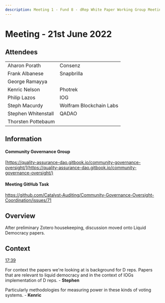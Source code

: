 ```yaml
---
description: Meeting 1 - Fund 8 - dRep White Paper Working Group Meeting
---
```


# Meeting - 21st June 2022

## Attendees

|                     |                         |
| ------------------- | ----------------------- |
| Aharon Porath       | Consenz                 |
| Frank Albanese      | Snapbrilla              |
| George Ramayya      |                         |
| Kenric Nelson       | Photrek                 |
| Philip Lazos        | IOG                     |
| Steph Macurdy       | Wolfram Blockchain Labs |
| Stephen Whitenstall | QADAO                   |
| Thorsten Pottebaum  |                         |

## Information

#### Community Governance Group

[https://quality-assurance-dao.gitbook.io/community-governance-oversight/](https://quality-assurance-dao.gitbook.io/community-governance-oversight/)

#### Meeting GitHub Task

https://github.com/Catalyst-Auditing/Community-Governance-Oversight-Coordination/issues/71

## Overview

After preliminary Zotero housekeeping, discussion moved onto Liquid Democracy papers.

## Context

[17:39](https://www.youtube.com/watch?v=MZEqGvLw7Zg\&t=1059s)

For context the papers we're looking at is background for D reps. Papers that are relevant to liquid democracy and in the context of IOGs implementation of D reps. - **Stephen**

Particularly methodologies for measuring power in these kinds of voting systems. - **Kenric**
